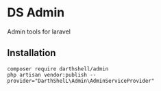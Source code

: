 # DS Admin
Admin tools for laravel

## Installation

    composer require darthshell/admin
    php artisan vendor:publish --provider="DarthShelL\Admin\AdminServiceProvider"
